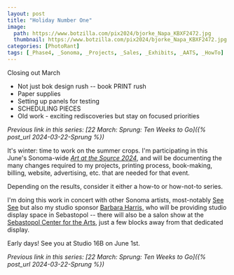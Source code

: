 ```yaml
---
layout: post
title: "Holiday Number One"
image:
  path: https://www.botzilla.com/pix2024/bjorke_Napa_KBXF2472.jpg
  thumbnail: https://www.botzilla.com/pix2024/bjorke_Napa_KBXF2472.jpg
categories: [PhotoRant]
tags: [_Phase4, _Sonoma, _Projects, _Sales, _Exhibits, _AATS, _HowTo]
---
```


Closing out March

* Not just bok design rush -- book PRINT rush
* Paper supplies
* Setting up panels for testing
* SCHEDULING PIECES
* Old work - exciting rediscoveries but stay on focused priorities

_Previous link in this series: [22 March: Sprung: Ten Weeks to Go]({% post_url 2024-03-22-Sprung %})_

It's winter: time to work on the summer crops. I'm participating in this June's Sonoma-wide [_Art at the Source 2024_](https://www.artatthesource.org/), and will be documenting the many changes required to my projects, printing process, book-making, billing, website, advertising, etc. that are needed for that event.

Depending on the results, consider it either a how-to or how-not-to series.

<!--more-->

I'm doing this work in concert with other Sonoma artists, most-notably [See See](https://seeseelo.com) but also my studio sponsor [Barbara Harris,](https://www.instagram.com/barbaraharris_designs/) who will be providing studio display space in Sebastopol -- there will also be a salon show at the [Sebastopol Center for the Arts](https://www.sebarts.org/), just a few blocks away from that dedicated display.

Early days! See you at Studio 16B on June 1st.

_Previous link in this series: [22 March: Sprung: Ten Weeks to Go]({% post_url 2024-03-22-Sprung %})_
